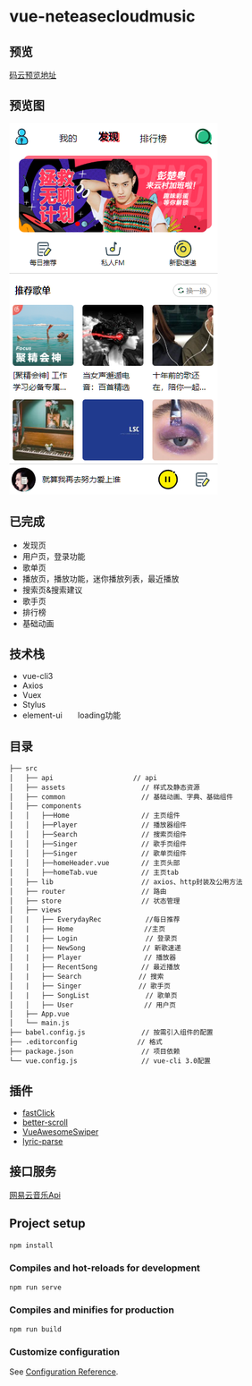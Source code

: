 # vue-neteasecloudmusic

## 预览
[码云预览地址](http://ninthop.gitee.io/vue-neteasecloudmusic)

## 预览图
![预览](./src/assets/static/预览.png)

## 已完成
- 发现页
- 用户页，登录功能
- 歌单页
- 播放页，播放功能，迷你播放列表，最近播放
- 搜索页&搜索建议
- 歌手页
- 排行榜
- 基础动画

## 技术栈
- vue-cli3
- Axios
- Vuex
- Stylus
- element-ui　　loading功能

## 目录

```
├── src
│   ├── api　　　　　　　　　　　　// api
│   ├── assets                   // 样式及静态资源
│   ├── common                   // 基础动画、字典、基础组件
│   ├── components
│   │   ├──Home                  // 主页组件
│   │   ├──Player                // 播放器组件
│   │   ├──Search                // 搜索页组件
│   │   ├──Singer           　　　// 歌手页组件
│   │   ├──Singer           　　　// 歌单页组件
│   │   ├──homeHeader.vue   　　　// 主页头部
│   │   ├──homeTab.vue   　　　   // 主页tab
│   ├── lib                      // axios、http封装及公用方法
│   ├── router                   // 路由
│   ├── store                    // 状态管理
│   ├── views
│   |   ├── EverydayRec           //每日推荐
│   |   ├── Home              　  //主页
│   |   ├── Login                 // 登录页
│   |   ├── NewSong　　　　　　　 　// 新歌速递
│   |   ├── Player             　 // 播放器
│   |   ├── RecentSong　　　　　　 // 最近播放
│   |   ├── Search　　　　　　　 　// 搜索
│   |   ├── Singer　　　　　　　 　// 歌手页
│   |   ├── SongList              // 歌单页
│   │   ├── User               　 // 用户页
│   ├── App.vue
│   └── main.js
├── babel.config.js              // 按需引入组件的配置
├── .editorconfig　　　　　　　　　// 格式
├── package.json                 // 项目依赖
└── vue.config.js                // vue-cli 3.0配置
```

## 插件
- [fastClick](https://github.com/ftlabs/fastclick)
- [better-scroll](https://github.com/ustbhuangyi/better-scroll)
- [VueAwesomeSwiper](https://github.com/surmon-china/vue-awesome-swiper)
- [lyric-parse](https://github.com/ustbhuangyi/lyric-parser)

## 接口服务
[网易云音乐Api](https://binaryify.github.io/NeteaseCloudMusicApi)

## Project setup
```
npm install
```

### Compiles and hot-reloads for development
```
npm run serve
```

### Compiles and minifies for production
```
npm run build
```
### Customize configuration
See [Configuration Reference](https://cli.vuejs.org/config/).
